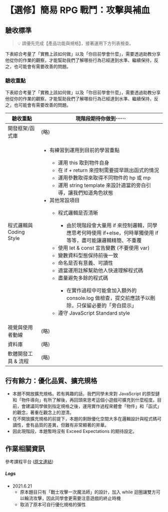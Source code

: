 # 【選修】簡易 RPG 戰鬥：攻擊與補血

## 驗收標準

> 💡  請優先完成【產品功能與規格】，接著運用下方列表檢查。

下表綜合考量了「實務上該如何做」以及「你目前學會什麼」，需要透過助教分享他從你的作業的觀察，才能幫助我們了解哪些行為已經達到水準、繼續保持，反之，也可能會有需要改善的問題。

### 驗收重點

下表綜合考量了「實務上該如何做」以及「你目前學會什麼」，需要透過助教分享他從你的作業的觀察，才能幫助我們了解哪些行為已經達到水準、繼續保持，反之，也可能會有需要改善的問題。

<table>
  <thead>
    <tr>
      <th>驗收重點</td>
      <th>現階段期待你做到⋯⋯</td>
    </tr>
  </thead>
  <tbody>
    <tr>
      <td>開發框架/函式庫</td>
      <td>(略)</td>
    </tr>
    <tr>
      <td>程式邏輯與 Coding Style</td>
      <td>
        <ul>
         <li>有練習到運用到目前的學習重點</li>
          <ul>
            <li>運用 this 取到物件自身</li>
            <li>在 if + return 來控制需要提早跳出函式的情況</li>
            <li>運用參數取得來取得不同物件的 hp 或 mp</li>
            <li>運用 string template 來設計適當的旁白引導，讓我們知道角色狀態</li>
          </ul>
          <li>其他常設項目</li>
          <ul>
            <li>程式邏輯是否清晰</li>
            <ul>
              <li>由於現階段會大量用 if 來控制邏輯，同學應思考何時使用 if+else，何時單獨使用 if 等等，盡可能讓邏輯精簡、不重覆</li>
            </ul>
            <li>使用 let & const 宣告變數 (不要使用 var)</li>
            <li>變數資料型態保持前後一致</li>
            <li>命名是否有意義、可讀性</li>
            <li>適當運用註解幫助他人快速理解程式碼</li>
            <li>盡量避免多餘的程式碼</li>
            <ul>
              <li>在實作過程中可能會加入額外的 console.log 做檢查，提交前應該予以刪除，只保留必要的「旁白提示」</li>
            </ul>
            <li>遵守 JavaScript Standard style</li>
          </ul>
        </ul>
      </td>
    </tr>
      <tr>
      <td>視覺與使用者動線</td>
      <td>(略)</td>
    </tr>
    <tr>
      <td>資料庫</td>
      <td>(略)</td>
    </tr>
      <tr>
      <td>軟體開發工具 & 流程</td>
      <td>(略)</td>
    </tr>
  </tbody>
</table>

## 行有餘力：優化品質、擴充規格

- 本題不開放擴充規格。若有興趣的話，我們同學未來對 JavaScript 的原型鏈和「物件導向」有所了解後，再回頭來思考這個小遊戲可擴充到什麼程度。目前，會建議同學做到指定規格之後，運用實作過程來體會「物件」和「函式」的觀念，著重在觀念上的澄清。
- 在不開放擴充規格的前提下，本題的剩餘優化空間大多在邏輯設計與程式碼可讀性，會有品質的差異，但難有非常顯著的昇華。
- 因此現階段，本題暫時沒有 Exceed Expectations 的期待設定。

## 作業相關資訊

參考課程平台 (<a href="https://lighthouse.alphacamp.co/courses/98/assignments/2964" target="_blank">原文連結</a>)

##### Logs

- 2021.6.21
  - 原本題目只有「戰士攻擊一次魔法師」的設計，加入 while 迴圈讓雙方可以輪流攻擊，因此同學會更需要注意遊戲的終止時機
  - 取消了原本可自行優化規格的彈性
